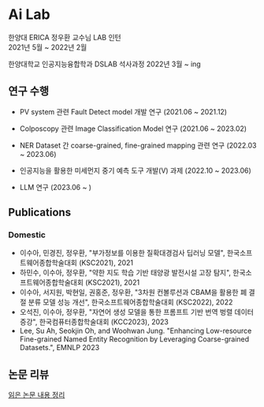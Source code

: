 # Ai Lab
한양대 ERICA 정우환 교수님 LAB 인턴    
2021년 5월 ~ 2022년 2월

한양대학교 인공지능융합학과 DSLAB 석사과정
2022년 3월 ~ ing

## 연구 수행
- PV system 관련 Fault Detect model 개발 연구 (2021.06 ~ 2021.12)

- Colposcopy 관련 Image Classification Model 연구 (2021.06 ~ 2023.02)

- NER Dataset 간 coarse-grained, fine-grained mapping 관련 연구 (2022.03 ~ 2023.06)

- 인공지능을 활용한 미세먼지 중기 예측 도구 개발(V) 과제 (2022.10 ~ 2023.06)

- LLM 연구 (2023.06 ~ )




## Publications
### Domestic
- 이수아, 민경진, 정우환, "부가정보를 이용한 질확대경검사 딥러닝 모델",  한국소프트웨어종합학술대회 (KSC2021),  2021
- 하민수, 이수아, 정우환, "약한 지도 학습 기반 태양광 발전시설 고장 탐지",  한국소프트웨어종합학술대회 (KSC2021), 2021
- 이수아, 서지원, 박현일, 권홍준, 정우환, "3차원 컨볼루션과 CBAM을 활용한 폐 결절 분류 모델 성능 개선", 한국소프트웨어종합학술대회 (KSC2022), 2022
- 오석진, 이수아, 정우환, "자연어 생성 모델을 통한 프롬프트 기반 번역 벙렬 데이터 증강", 한국컴퓨터종합학술대회 (KCC2023), 2023
- Lee, Su Ah, Seokjin Oh, and Woohwan Jung. "Enhancing Low-resource Fine-grained Named Entity Recognition by Leveraging Coarse-grained Datasets.", EMNLP 2023

## 논문 리뷰 
[읽은 논문 내용 정리](https://wirehaired-rainforest-02c.notion.site/4f043732b7544b95aa325daf6453b6c7?v=714fb27436b14cb9964a82a9d025eee3)

